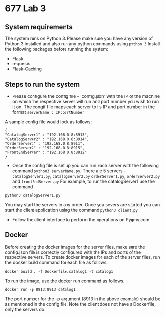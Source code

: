 # 677 Lab 3

## System requirements
The system runs on Python 3. Please make sure you have any version of Python 3 installed and also run any python commands using `python 3`
Install the following packages before running the system:
- Flask
- requests
- Flask-Caching

## Steps to run the system
- Please configure the config file - 'config.json' with the IP of the machine on which the respective server will run and port number you wish to run it on.
The congif file maps each server to its IP and port number in the format `serverName : IP:portNumber`

A sample config file would look as follows:
```
{
"CatalogServer1" : "192.168.0.8:8913",
"CatalogServer2" : "192.168.0.8:8914",
"OrderServer1" : "192.168.0.8:8911",
"OrderServer2" : "192.168.0.8:8915",
"FrontEndServer" : "192.168.0.8:8912"
}
```

- Once the config file is set up you can run each server with the following command `python3 serverName.py`.
There are 5 servers - `catalogServer1.py`, `catalogServer2.py` `orderServer1.py`, `orderServer2.py` and `frontEndServer.py`
For example, to run the catalogServer1 use the command
```
python3 catalogServer1.py
```
You may start the servers in any order. Once you severs are started you can start the client application using the command `python3 client.py`

- Follow the client interface to perform the operations on Pygmy.com

## Docker
Before creating the docker images for the server files, make sure the config.json file is correctly configured with the IPs and ports of the respective servers. To create docker images for each of the server files, run the docker build command for each file as follows.

```
docker build . -f Dockerfile.catalog1 -t catalog1
```

To run the image, use the docker run command as follows.

```
docker run -p 8913:8913 catalog1
```

The port number for the -p argument (8913 in the above example) should be as mentioned in the config file.
Note the client does not have a Dockerfile, only the servers do.
